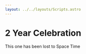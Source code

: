 ```yaml
---
layout: ../../layouts/Scripts.astro
---
```


# 2 Year Celebration
This one has been lost to Space Time